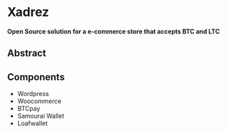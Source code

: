 # Xadrez 
**Open Source solution for a e-commerce store that accepts BTC and LTC**

## Abstract



## Components

  - Wordpress
  - Woocommerce
  - BTCpay
  - Samourai Wallet
  - Loafwallet
